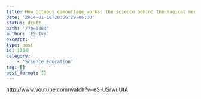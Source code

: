 ```yaml
---
title: How octopus camouflage works: the science behind the magical mermaids of Miri Attwater
date: '2014-01-16T20:56:29-06:00'
status: draft
path: '/?p=1364'
author: 'ES Ivy'
excerpt: ''
type: post
id: 1364
category:
    - 'Science Education'
tag: []
post_format: []
---
```

<http://www.youtube.com/watch?v=eS-USrwuUfA>